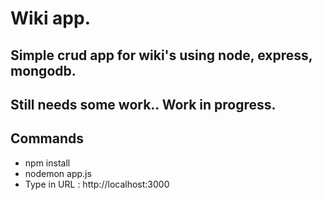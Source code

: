 # Wiki app.
## Simple crud app for wiki's using node, express, mongodb.
## Still needs some work.. Work in progress.
## Commands

* npm install
* nodemon app.js
* Type in URL : http://localhost:3000
